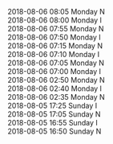 2018-08-06 08:05 Monday  N  
2018-08-06 08:00 Monday  I  
2018-08-06 07:55 Monday  N  
2018-08-06 07:50 Monday  I  
2018-08-06 07:15 Monday  N  
2018-08-06 07:10 Monday  I  
2018-08-06 07:05 Monday  N  
2018-08-06 07:00 Monday  I  
2018-08-06 02:50 Monday  N  
2018-08-06 02:40 Monday  I  
2018-08-06 02:35 Monday  N  
2018-08-05 17:25 Sunday  I  
2018-08-05 17:05 Sunday  N  
2018-08-05 16:55 Sunday  I  
2018-08-05 16:50 Sunday  N  
